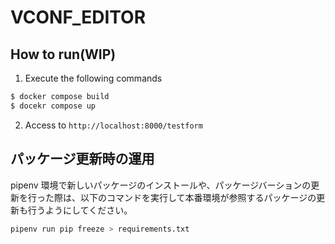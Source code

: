 # VCONF_EDITOR

## How to run(WIP)

1. Execute the following commands

```sh
$ docker compose build
$ docekr compose up
```

2. Access to `http://localhost:8000/testform`

## パッケージ更新時の運用

pipenv 環境で新しいパッケージのインストールや、パッケージバーションの更新を行った際は、以下のコマンドを実行して本番環境が参照するパッケージの更新も行うようにしてください。

```sh
pipenv run pip freeze > requirements.txt
```
